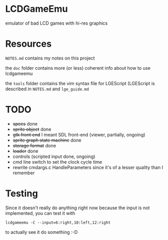 LCDGameEmu
==========

emulator of bad LCD games with hi-res graphics

Resources
=========

`NOTES.md` contains my notes on this project

the `doc` folder contains more (or less) coherent info about how to use lcdgameemu

the `tools` folder contains the vim syntax file for LGEScript (LGEScript is described in `NOTES.md` and `lge_guide.md`

TODO
====

* ~~specs~~ done
* ~~sprite object~~ done
* ~~gtk front end~~ I meant SDL front-end (viewer, partially, ongoing)
* ~~sprite graph state machine~~ done
* ~~storage format~~ done
* ~~loader~~ done
* controls (scripted input done, ongoing)
* cmd line switch to set the clock cycle time
* rewrite cmdargs.c HandleParameters since it's of a lesser quality than I remember

Testing
=======

Since it doesn't really do anything right now because the input is not implemented, you can test it with
```
lcdgameemu -C --input=6:right,10:left,12:right
```
to actually see it do something :-D
